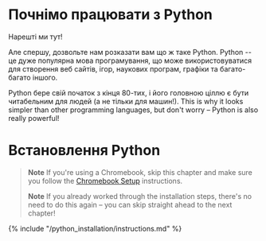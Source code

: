 # Почнімо працювати з Python

Нарешті ми тут!

Але спершу, дозвольте нам розказати вам що ж таке Python. Python -- це дуже популярна мова програмування, що може використовуватися для створення веб сайтів, ігор, наукових програм, графіки та багато-багато іншого.

Python бере свій початок з кінця 80-тих, і його головною ціллю є бути читабельним для людей (а не тільки для машин!). This is why it looks simpler than other programming languages, but don't worry – Python is also really powerful!

# Встановлення Python

> **Note** If you're using a Chromebook, skip this chapter and make sure you follow the [Chromebook Setup](../chromebook_setup/README.md) instructions.
> 
> **Note** If you already worked through the installation steps, there's no need to do this again – you can skip straight ahead to the next chapter!

{% include "/python_installation/instructions.md" %}